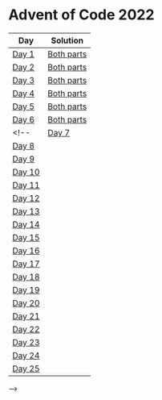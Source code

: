 # Advent of Code 2022


| Day | Solution |
|---|---|
| [Day 1](https://adventofcode.com/2022/day/1) | [Both parts](1.cpp) |
| [Day 2](https://adventofcode.com/2022/day/2) | [Both parts](2.cpp) |
| [Day 3](https://adventofcode.com/2022/day/3) | [Both parts](3.cpp) |
| [Day 4](https://adventofcode.com/2022/day/4) | [Both parts](4.cpp) |
| [Day 5](https://adventofcode.com/2022/day/5) | [Both parts](5.cpp) |
| [Day 6](https://adventofcode.com/2022/day/6) | [Both parts](6.cpp) |
<!--| [Day 7](https://adventofcode.com/2022/day/7) |  |
| [Day 8](https://adventofcode.com/2022/day/8) |  |
| [Day 9](https://adventofcode.com/2022/day/9) |  |
| [Day 10](https://adventofcode.com/2022/day/10) |  |
| [Day 11](https://adventofcode.com/2022/day/11) |  |
| [Day 12](https://adventofcode.com/2022/day/12) |  |
| [Day 13](https://adventofcode.com/2022/day/13) |  |
| [Day 14](https://adventofcode.com/2022/day/14) |  |
| [Day 15](https://adventofcode.com/2022/day/15) |  |
| [Day 16](https://adventofcode.com/2022/day/16) |  |
| [Day 17](https://adventofcode.com/2022/day/17) |  |
| [Day 18](https://adventofcode.com/2022/day/18) |  |
| [Day 19](https://adventofcode.com/2022/day/19) |  |
| [Day 20](https://adventofcode.com/2022/day/20) |  |
| [Day 21](https://adventofcode.com/2022/day/21) |  |
| [Day 22](https://adventofcode.com/2022/day/22) |  |
| [Day 23](https://adventofcode.com/2022/day/23) |  |
| [Day 24](https://adventofcode.com/2022/day/24) |  |
| [Day 25](https://adventofcode.com/2022/day/25) |  |
-->
